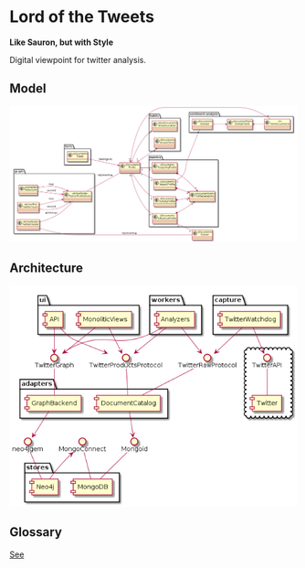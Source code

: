 # Lord of the Tweets

**Like Sauron, but with Style**

Digital viewpoint for twitter analysis.

## Model

![Domain Model](./spec/docs/overview.png)

## Architecture
![Component Model](./spec/docs/arch.png)

## Glossary

[See](./spec/docs/glossary.md)
